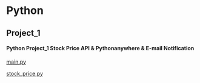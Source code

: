 # Python

## Project_1
#### Python Project_1 Stock Price API & Pythonanywhere & E-mail Notification

[main.py](https://github.com/sebsebsebsebtimes4/Python/blob/main/main.py)

[stock_price.py](https://github.com/sebsebsebsebtimes4/Python/blob/main/stock_price.py)




